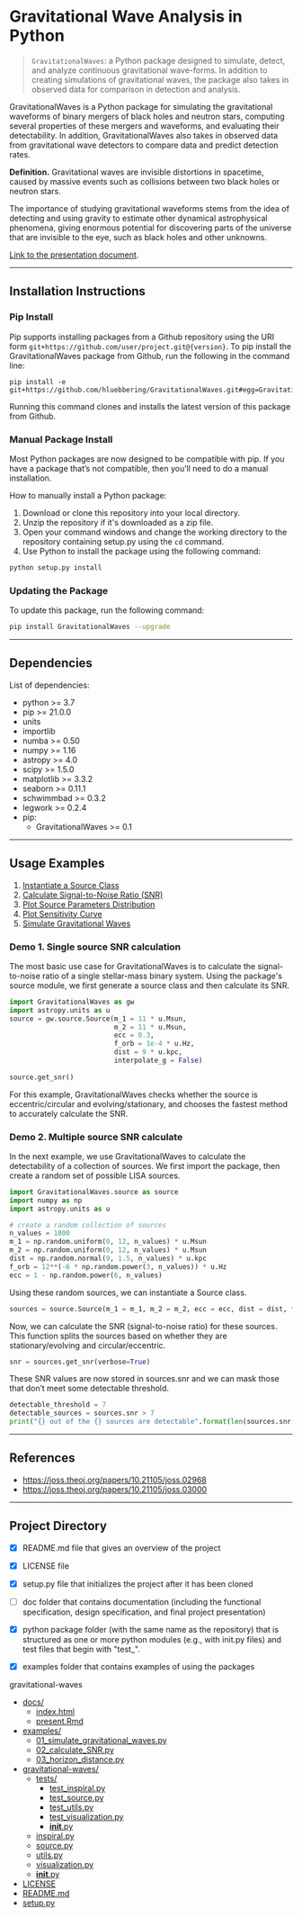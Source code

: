 # Gravitational Wave Analysis in Python

> `GravitationalWaves`: a Python package designed to simulate, detect, and analyze continuous gravitational wave-forms. In addition to creating simulations of gravitational waves, the package also takes in observed data for comparison in detection and analysis.

GravitationalWaves is a Python package for simulating the gravitational waveforms of binary mergers of black holes and neutron stars, computing several properties of these mergers and waveforms, and evaluating their detectability. In addition, GravitationalWaves also takes in observed data from gravitational wave detectors to compare data and predict detection rates. 




**Definition.** Gravitational waves are invisible distortions in spacetime, caused by massive events such as collisions between two black holes or neutron stars.

The importance of studying gravitational waveforms stems from the idea of detecting and using gravity to estimate other dynamical astrophysical phenomena, giving enormous potential for discovering parts of the universe that are invisible to the eye, such as black holes and other unknowns. 






[Link to the presentation document](https://github.com/hluebbering/GravitationalWaves/docs/presentation.html).

--------------------

## Installation Instructions

### Pip Install

Pip supports installing packages from a Github repository using the URI form `git+https://github.com/user/project.git@{version}`. To pip install the GravitationalWaves package from Github, run the following in the command line:


```
pip install -e git+https://github.com/hluebbering/GravitationalWaves.git#egg=GravitationalWaves
```

Running this command clones and installs the latest version of this package from Github.



### Manual Package Install

Most Python packages are now designed to be compatible with pip. If you have a package that’s not compatible, then you’ll need to do a manual installation.

How to manually install a Python package:

1. Download or clone this repository into your local directory.
2. Unzip the repository if it's downloaded as a zip file.
3. Open your command windows and change the working directory to the repository containing setup.py using the `cd` command.
4. Use Python to install the package using the following command:

```bash
python setup.py install
```

### Updating the Package

To update this package, run the following command:

```bash
pip install GravitationalWaves --upgrade
```


--------------------

## Dependencies

List of dependencies:
- python >= 3.7
- pip >= 21.0.0
- units
- importlib
- numba >= 0.50
- numpy >= 1.16
- astropy >= 4.0
- scipy >= 1.5.0
- matplotlib >= 3.3.2
- seaborn >= 0.11.1
- schwimmbad >= 0.3.2
- legwork >= 0.2.4
- pip:
   - GravitationalWaves >= 0.1 


--------------------

## Usage Examples

1. [Instantiate a Source Class](https://github.com/hluebbering/GravitationalWaves/blob/main/examples/01_InstantiateSourceClass.ipynb) 
2. [Calculate Signal-to-Noise Ratio (SNR)](https://github.com/hluebbering/GravitationalWaves/blob/main/examples/02_CalculateSNR.ipynb)
3. [Plot Source Parameters Distribution](https://github.com/hluebbering/GravitationalWaves/blob/main/examples/03_PlotSourceDistribution.ipynb)
4. [Plot Sensitivity Curve](https://github.com/hluebbering/GravitationalWaves/blob/main/examples/04_Visualizations.ipynb)
5. [Simulate Gravitational Waves](https://github.com/hluebbering/GravitationalWaves/blob/main/examples/05_SimulateGravitationalWaves.ipynb)


### Demo 1. Single source SNR calculation


The most basic use case for GravitationalWaves is to calculate the signal-to-noise ratio of a single stellar-mass binary system. Using the package's source module, we first generate a source class and then calculate its SNR.


```python
import GravitationalWaves as gw
import astropy.units as u
source = gw.source.Source(m_1 = 11 * u.Msun,
                          m_2 = 11 * u.Msun,
                          ecc = 0.3,
                          f_orb = 1e-4 * u.Hz,
                          dist = 9 * u.kpc,
                          interpolate_g = False)
                          
source.get_snr()
```

For this example, GravitationalWaves checks whether the source is eccentric/circular and evolving/stationary, and chooses the fastest method to accurately calculate the SNR. 


### Demo 2. Multiple source SNR calculate

In the next example, we use GravitationalWaves to calculate the detectability of a collection of sources. We first import the package, then create a random set of possible LISA sources.


```python
import GravitationalWaves.source as source
import numpy as np
import astropy.units as u

# create a random collection of sources
n_values = 1800
m_1 = np.random.uniform(0, 12, n_values) * u.Msun
m_2 = np.random.uniform(0, 12, n_values) * u.Msun
dist = np.random.normal(9, 1.5, n_values) * u.kpc
f_orb = 12**(-6 * np.random.power(3, n_values)) * u.Hz
ecc = 1 - np.random.power(6, n_values)
```


Using these random sources, we can instantiate a Source class.

```python
sources = source.Source(m_1 = m_1, m_2 = m_2, ecc = ecc, dist = dist, f_orb = f_orb)
```

Now, we can calculate the SNR (signal-to-noise ratio) for these sources. This function splits the sources based on whether they are stationary/evolving and circular/eccentric.


```python
snr = sources.get_snr(verbose=True)
```

These SNR values are now stored in sources.snr and we can mask those that don’t meet some detectable threshold.

```python
detectable_threshold = 7
detectable_sources = sources.snr > 7
print("{} out of the {} sources are detectable".format(len(sources.snr[detectable_sources]), n_values))
```


--------------------

## References

- https://joss.theoj.org/papers/10.21105/joss.02968
- https://joss.theoj.org/papers/10.21105/joss.03000


--------------------

## Project Directory

- [x] README.md file that gives an overview of the project
- [x] LICENSE file
- [x] setup.py file that initializes the project after it has been cloned
- [ ] doc folder that contains documentation (including the functional specification, design specification, and final project presentation)
- [x] python package folder (with the same name as the repository) that is structured as one or more python modules (e.g., with init.py files) and test files that begin with "test_".
- [x] examples folder that contains examples of using the packages



gravitational-waves

* [docs/](.\gravitational-waves\docs)
  * [index.html](.\gravitational-waves\docs\index.html)
  * [present.Rmd](.\gravitational-waves\docs\present.Rmd)
* [examples/](.\gravitational-waves\examples)
  * [01_simulate_gravitational_waves.py](.\gravitational-waves\examples\01_simulate_gravitational_waves.py)
  * [02_calculate_SNR.py](.\gravitational-waves\examples\02_calculate_SNR.py)
  * [03_horizon_distance.py](.\gravitational-waves\examples\03_horizon_distance.py)
* [gravitational-waves/](.\gravitational-waves\gravitational-waves)
  * [tests/](.\gravitational-waves\gravitational-waves\tests)
    * [test_inspiral.py](.\gravitational-waves\gravitational-waves\tests\test_inspiral.py)
    * [test_source.py](.\gravitational-waves\gravitational-waves\tests\test_source.py)
    * [test_utils.py](.\gravitational-waves\gravitational-waves\tests\test_utils.py)
    * [test_visualization.py](.\gravitational-waves\gravitational-waves\tests\test_visualization.py)
    * [__init__.py](.\gravitational-waves\gravitational-waves\tests\__init__.py)
  * [inspiral.py](.\gravitational-waves\gravitational-waves\inspiral.py)
  * [source.py](.\gravitational-waves\gravitational-waves\source.py)
  * [utils.py](.\gravitational-waves\gravitational-waves\utils.py)
  * [visualization.py](.\gravitational-waves\gravitational-waves\visualization.py)
  * [__init__.py](.\gravitational-waves\gravitational-waves\__init__.py)
* [LICENSE](.\gravitational-waves\LICENSE)
* [README.md](.\gravitational-waves\README.md)
* [setup.py](.\gravitational-waves\setup.py)



